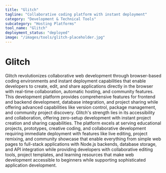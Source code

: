 ```yaml
---
title: "Glitch"
tagline: "Collaborative coding platform with instant deployment"
category: "Development & Technical Tools"
subcategory: "Hosting Platforms"
tool_name: "Glitch"
deployment_status: "deployed"
image: "/images/tools/glitch-placeholder.jpg"
---
```


# Glitch

Glitch revolutionizes collaborative web development through browser-based coding environments and instant deployment capabilities that enable developers to create, edit, and share applications directly in the browser with real-time collaboration, automatic hosting, and community features. This development platform provides comprehensive features for frontend and backend development, database integration, and project sharing while offering advanced capabilities like version control, package management, and community project discovery. Glitch's strength lies in its accessibility and collaboration, offering zero-setup development with instant project creation and sharing capabilities. The platform excels at serving educational projects, prototypes, creative coding, and collaborative development requiring immediate deployment with features like live editing, project remixing, and community showcase that enable everything from simple web pages to full-stack applications with Node.js backends, database storage, and API integration while providing developers with collaborative editing tools, project templates, and learning resources that make web development accessible to beginners while supporting sophisticated application development.